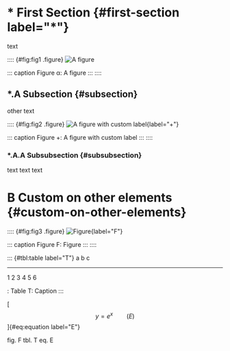 # \* First Section {#first-section label="*"}

text

:::: {#fig:fig1 .figure}
![A figure](image.png)

::: caption
Figure α: A figure
:::
::::

## \*.A Subsection {#subsection}

other text

:::: {#fig:fig2 .figure}
![A figure with custom label](image.png){label="+"}

::: caption
Figure +: A figure with custom label
:::
::::

### \*.A.A Subsubsection {#subsubsection}

text text text

# B Custom on other elements {#custom-on-other-elements}

:::: {#fig:fig3 .figure}
![Figure](fig.png){label="F"}

::: caption
Figure F: Figure
:::
::::

::: {#tbl:table label="T"}
  a   b   c
  --- --- ---
  1   2   3
  4   5   6

  : Table T: Caption
:::

[$$y = e^x\qquad{(E)}$$]{#eq:equation label="E"}

fig. F tbl. T eq. E
